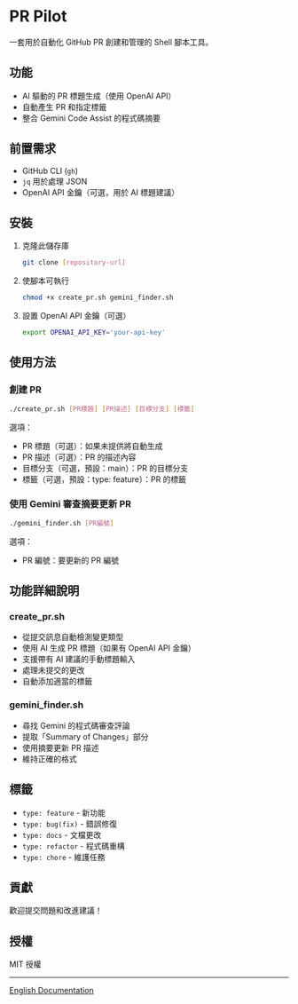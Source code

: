 # PR Pilot

一套用於自動化 GitHub PR 創建和管理的 Shell 腳本工具。

## 功能

- AI 驅動的 PR 標題生成（使用 OpenAI API）
- 自動產生 PR 和指定標籤
- 整合 Gemini Code Assist 的程式碼摘要

## 前置需求

- GitHub CLI (`gh`)
- `jq` 用於處理 JSON
- OpenAI API 金鑰（可選，用於 AI 標題建議）

## 安裝

1. 克隆此儲存庫
   ```bash
   git clone [repository-url]
   ```

2. 使腳本可執行
   ```bash
   chmod +x create_pr.sh gemini_finder.sh
   ```

3. 設置 OpenAI API 金鑰（可選）
   ```bash
   export OPENAI_API_KEY='your-api-key'
   ```

## 使用方法

### 創建 PR

```bash
./create_pr.sh [PR標題] [PR描述] [目標分支] [標籤]
```

選項：
- PR 標題（可選）：如果未提供將自動生成
- PR 描述（可選）：PR 的描述內容
- 目標分支（可選，預設：main）：PR 的目標分支
- 標籤（可選，預設：type: feature）：PR 的標籤

### 使用 Gemini 審查摘要更新 PR

```bash
./gemini_finder.sh [PR編號]
```

選項：
- PR 編號：要更新的 PR 編號

## 功能詳細說明

### create_pr.sh

- 從提交訊息自動檢測變更類型
- 使用 AI 生成 PR 標題（如果有 OpenAI API 金鑰）
- 支援帶有 AI 建議的手動標題輸入
- 處理未提交的更改
- 自動添加適當的標籤

### gemini_finder.sh

- 尋找 Gemini 的程式碼審查評論
- 提取「Summary of Changes」部分
- 使用摘要更新 PR 描述
- 維持正確的格式

## 標籤

- `type: feature` - 新功能
- `type: bug(fix)` - 錯誤修復
- `type: docs` - 文檔更改
- `type: refactor` - 程式碼重構
- `type: chore` - 維護任務

## 貢獻

歡迎提交問題和改進建議！

## 授權

MIT 授權

---
[English Documentation](../README.md) 
